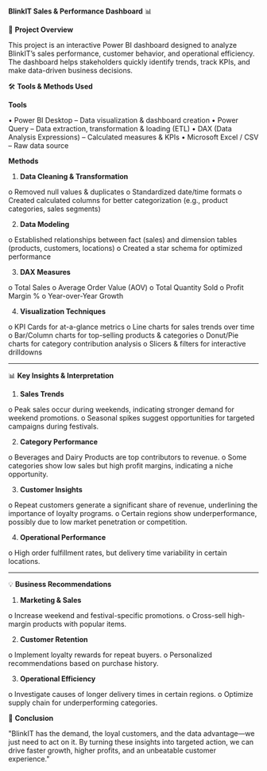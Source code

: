 **BlinkIT Sales & Performance Dashboard** 📊

📌 **Project Overview**

This project is an interactive Power BI dashboard designed to analyze BlinkIT’s sales performance, customer behavior, and operational efficiency. The dashboard helps stakeholders quickly identify trends, track KPIs, and make data-driven business decisions.

🛠️ **Tools & Methods Used**

**Tools**

•	Power BI Desktop – Data visualization & dashboard creation
•	Power Query – Data extraction, transformation & loading (ETL)
•	DAX (Data Analysis Expressions) – Calculated measures & KPIs
•	Microsoft Excel / CSV – Raw data source

**Methods**

1.	**Data Cleaning & Transformation**

o	Removed null values & duplicates
o	Standardized date/time formats
o	Created calculated columns for better categorization (e.g., product categories, sales segments)

2.	**Data Modeling**

o	Established relationships between fact (sales) and dimension tables (products, customers, locations)
o	Created a star schema for optimized performance

3.	**DAX Measures**

o	Total Sales
o	Average Order Value (AOV)
o	Total Quantity Sold
o	Profit Margin %
o	Year-over-Year Growth

4.	**Visualization Techniques**

o	KPI Cards for at-a-glance metrics
o	Line charts for sales trends over time
o	Bar/Column charts for top-selling products & categories
o	Donut/Pie charts for category contribution analysis
o	Slicers & filters for interactive drilldowns

________________________________________
📊 **Key Insights & Interpretation**

1.	**Sales Trends**

o	Peak sales occur during weekends, indicating stronger demand for weekend promotions.
o	Seasonal spikes suggest opportunities for targeted campaigns during festivals.

2.	**Category Performance**

o	Beverages and Dairy Products are top contributors to revenue.
o	Some categories show low sales but high profit margins, indicating a niche opportunity.

3.	**Customer Insights**

o	Repeat customers generate a significant share of revenue, underlining the importance of loyalty programs.
o	Certain regions show underperformance, possibly due to low market penetration or competition.

4.	**Operational Performance**

o	High order fulfillment rates, but delivery time variability in certain locations.

________________________________________
💡 **Business Recommendations**

1.	**Marketing & Sales**

o	Increase weekend and festival-specific promotions.
o	Cross-sell high-margin products with popular items.

2.	**Customer Retention**

o	Implement loyalty rewards for repeat buyers.
o	Personalized recommendations based on purchase history.

3.	**Operational Efficiency**

o	Investigate causes of longer delivery times in certain regions.
o	Optimize supply chain for underperforming categories.

🏁 **Conclusion**

"BlinkIT has the demand, the loyal customers, and the data advantage—we just need to act on it.
By turning these insights into targeted action, we can drive faster growth, higher profits, and an unbeatable customer experience."
